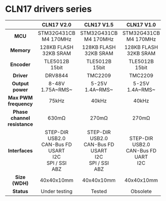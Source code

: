 # CLN17 drivers series

|                              |                          CLN17 V2.0                          |                          CLN17 V1.5                          |                     CLN17 V1.0                      |
| :--------------------------: | :----------------------------------------------------------: | :----------------------------------------------------------: | :-------------------------------------------------: |
|           **MCU**            |                  STM32G431CB<br/>M4 170MHz                   |                  STM32G431CB<br/>M4 170MHz                   |              STM32G431CB<br/>M4 170MHz              |
|          **Memory**          |                  128KB FLASH<br/> 32KB SRAM                  |                  128KB FLASH<br/> 32KB SRAM                  |             128KB FLASH<br/> 32KB SRAM              |
|         **Encoder**          |                      TLE5012B<br/>15bit                      |                      TLE5012B<br/>15bit                      |                 TLE5012B<br/>15bit                  |
|          **Driver**          |                           DRV8844                            |                           TMC2209                            |                       TMC2209                       |
|       **Output power**       |                     8-48V<br/>1.75A~RMS~                     |                     5-25V<br/>1.4A~RMS~                      |                 5-25V<br/>1.4A~RMS~                 |
|    **Max PWM frequency**     |                            75kHz                             |                            40kHz                             |                        40kHz                        |
| **Phase channel resistance** |                            630mΩ                             |                            270mΩ                             |                        270mΩ                        |
|        **Interfaces**        | STEP-DIR<br/>USB2.0<br/>CAN-Bus FD<br/>USART<br/>I2C<br/>SPI / SSI<br/>ABZ | STEP-DIR<br/>USB2.0<br/>CAN-Bus FD<br/>USART<br/>I2C<br/>SPI / SSI<br/>ABZ | STEP-DIR<br/>USB2.0<br/>CAN-Bus FD<br/>UART<br/>I2C |
|        **Size (WDH)**        |                          40x40x10mm                          |                          40x40x10mm                          |                     40x40x10mm                      |
|          **Status**          |                        Under testing                         |                            Tested                            |                      Obsolete                       |


